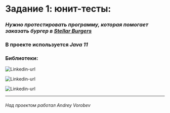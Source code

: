 # Задание 1: юнит-тесты: #
### *Нужно протестировать программу, которая помогает заказать бургер в [Stellar Burgers](https://stellarburgers.nomoreparties.site/)*
### В проекте используется *Java 11* ###
### Библиотеки: ###
![Linkedin-url](https://img.shields.io/badge/Jacoco-version_0.8.7-blue)

![Linkedin-url](https://img.shields.io/badge/Mockito-version_3.12.4-blue)

![Linkedin-url](https://img.shields.io/badge/JUnit_4-version_4.13.2-blue)

---
###### Над проектом работал Andrey Vorobev